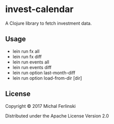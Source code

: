 # invest-calendar

A Clojure library to fetch investment data.

## Usage

  - lein run fx all
  - lein run fx diff
  - lein run events all
  - lein run events diff
  - lein run option last-month-diff
  - lein run option load-from-dir [dir]

## License

Copyright © 2017 Michal Ferlinski

Distributed under the Apache License Version 2.0
